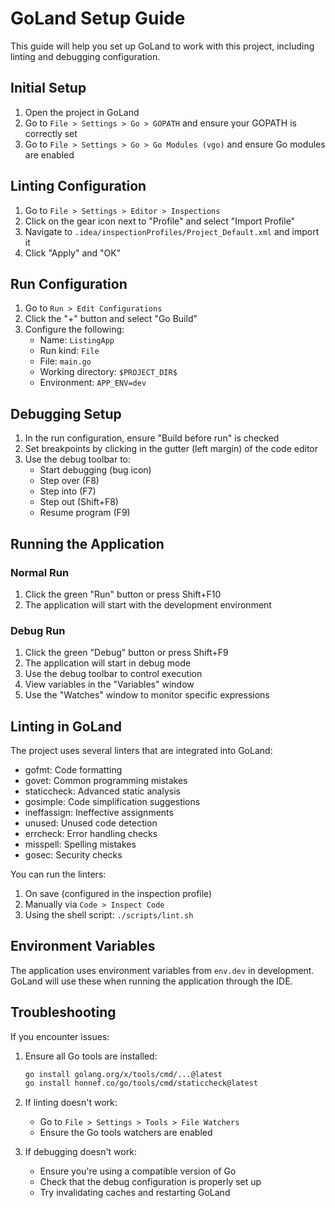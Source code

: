 # GoLand Setup Guide

This guide will help you set up GoLand to work with this project, including linting and debugging configuration.

## Initial Setup

1. Open the project in GoLand
2. Go to `File > Settings > Go > GOPATH` and ensure your GOPATH is correctly set
3. Go to `File > Settings > Go > Go Modules (vgo)` and ensure Go modules are enabled

## Linting Configuration

1. Go to `File > Settings > Editor > Inspections`
2. Click on the gear icon next to "Profile" and select "Import Profile"
3. Navigate to `.idea/inspectionProfiles/Project_Default.xml` and import it
4. Click "Apply" and "OK"

## Run Configuration

1. Go to `Run > Edit Configurations`
2. Click the "+" button and select "Go Build"
3. Configure the following:
   - Name: `ListingApp`
   - Run kind: `File`
   - File: `main.go`
   - Working directory: `$PROJECT_DIR$`
   - Environment: `APP_ENV=dev`

## Debugging Setup

1. In the run configuration, ensure "Build before run" is checked
2. Set breakpoints by clicking in the gutter (left margin) of the code editor
3. Use the debug toolbar to:
   - Start debugging (bug icon)
   - Step over (F8)
   - Step into (F7)
   - Step out (Shift+F8)
   - Resume program (F9)

## Running the Application

### Normal Run
1. Click the green "Run" button or press Shift+F10
2. The application will start with the development environment

### Debug Run
1. Click the green "Debug" button or press Shift+F9
2. The application will start in debug mode
3. Use the debug toolbar to control execution
4. View variables in the "Variables" window
5. Use the "Watches" window to monitor specific expressions

## Linting in GoLand

The project uses several linters that are integrated into GoLand:

- gofmt: Code formatting
- govet: Common programming mistakes
- staticcheck: Advanced static analysis
- gosimple: Code simplification suggestions
- ineffassign: Ineffective assignments
- unused: Unused code detection
- errcheck: Error handling checks
- misspell: Spelling mistakes
- gosec: Security checks

You can run the linters:
1. On save (configured in the inspection profile)
2. Manually via `Code > Inspect Code`
3. Using the shell script: `./scripts/lint.sh`

## Environment Variables

The application uses environment variables from `env.dev` in development. GoLand will use these when running the application through the IDE.

## Troubleshooting

If you encounter issues:

1. Ensure all Go tools are installed:
   ```bash
   go install golang.org/x/tools/cmd/...@latest
   go install honnef.co/go/tools/cmd/staticcheck@latest
   ```

2. If linting doesn't work:
   - Go to `File > Settings > Tools > File Watchers`
   - Ensure the Go tools watchers are enabled

3. If debugging doesn't work:
   - Ensure you're using a compatible version of Go
   - Check that the debug configuration is properly set up
   - Try invalidating caches and restarting GoLand 